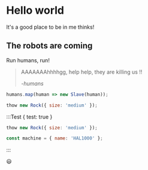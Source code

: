 # Hello world

It's a good place to be in me thinks!

## The robots are coming

Run humans, run!

> AAAAAAAhhhhgg, help help, they are killing us !!
>
> _-humans_

```js // robot.master.js
humans.map(human => new Slave(human));
```

```js // human.js
thow new Rock({ size: 'medium' });
```

:::Test { test: true }

```js // human.js | vue
thow new Rock({ size: 'medium' });
```

```js // machines.js | react
const machine = { name: 'HAL1000' };
```

:::

😃
